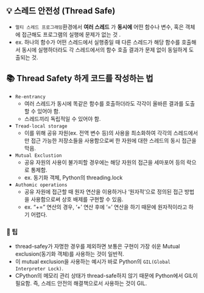 ## 💡 스레드 안전성 (Thread Safe)
+ ```멀티 스레드 프로그래밍```환경에서 __여러 스레드__ 가 __동시에__ 어떤 함수나 변수, 혹은 객체에 접근해도 프로그램의 실행에 문제가 없는 것  .
+ ex. 하나의 함수가 어떤 스레드에서 실행중일 때 다른 스레드가 해당 함수를 호출해서 동시에 실행하더라도 각 스레드에서의 함수 호출 결과가 문제 없이 동일하게 도출되는 것.

## 📚 Thread Safety 하게 코드를 작성하는 법
+ ```Re-entrancy```
  + 여러 스레드가 동시에 똑같은 함수를 호출하더라도 각각이 올바른 결과를 도출할 수 있어야 함.
  + 스레드끼리 독립적일 수 있어야 함.
+ ```Tread-local storage```
  + 이를 위해 공유 자원(ex. 전역 변수 등)의 사용을 최소화하여 각각의 스레드에서만 접근 가능한 저장소들을 사용함으로써 한 자원에 대한 스레드의 동시 접근을 막음.
+ ```Mutual Exclustion```
  + 공유 자원의 사용이 불가피할 경우에는 해당 자원의 접근을 세마포어 등의 락으로 통제함.
  + ex. 동기화 객체, Python의 threading.lock
+ ```Authomic operations```
  + 공유 자원에 접근할 때 원자 연산을 이용하거나 ‘원자적’으로 정의된 접근 방법을 사용함으로써 상호 배제를 구현할 수 있음.
  + ex. “+=” 연산의 경우, ‘+’ 연산 후에 ‘=’ 연산을 하기 때문에 원자적이라고 하기 어렵다.

### 📌 팁
+ thread-safey가 자명한 경우를 제외하면 보통은 구현이 가장 쉬운 Mutual exclusion(동기화 객체)를 사용하는 것이 일반적.
+ 이 mutual exclusion을 사용하는 예시가 바로 Python의 ```GIL(Global Interpreter Lock)```. 
+ CPython의 메모리 관리 상태가 thread-safe하지 않기 때문에 Python에서 GIL이 필요함. 즉, 스레드 안전의 해결책으로서 사용하는 것이 GIL.
